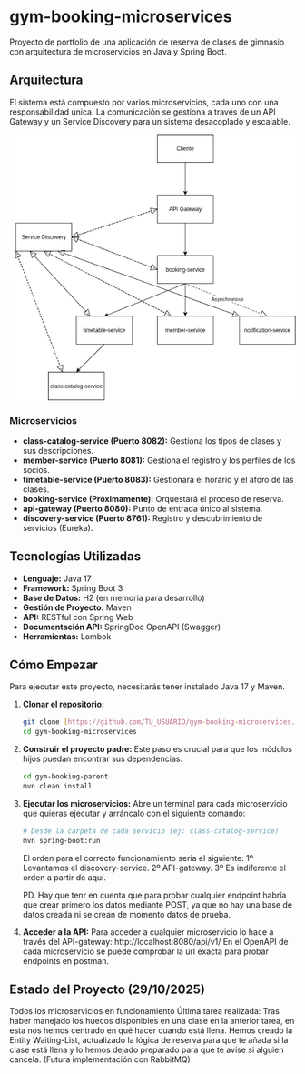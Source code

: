 # gym-booking-microservices
Proyecto de portfolio de una aplicación de reserva de clases de gimnasio con arquitectura de microservicios en Java y Spring Boot.

## Arquitectura
El sistema está compuesto por varios microservicios, cada uno con una responsabilidad única. La comunicación se gestiona a través de un API Gateway y un Service Discovery para un sistema desacoplado y escalable.

![Diagrama de Arquitectura](Diagrama_aqrquitectura.drawio.png)

### Microservicios
* **class-catalog-service (Puerto 8082):** Gestiona los tipos de clases y sus descripciones.
* **member-service (Puerto 8081):** Gestiona el registro y los perfiles de los socios.
* **timetable-service (Puerto 8083):** Gestionará el horario y el aforo de las clases.
* **booking-service (Próximamente):** Orquestará el proceso de reserva.
* **api-gateway (Puerto 8080):** Punto de entrada único al sistema.
* **discovery-service (Puerto 8761):** Registro y descubrimiento de servicios (Eureka).

## Tecnologías Utilizadas
* **Lenguaje:** Java 17
* **Framework:** Spring Boot 3
* **Base de Datos:** H2 (en memoria para desarrollo)
* **Gestión de Proyecto:** Maven
* **API:** RESTful con Spring Web
* **Documentación API:** SpringDoc OpenAPI (Swagger)
* **Herramientas:** Lombok

## Cómo Empezar

Para ejecutar este proyecto, necesitarás tener instalado Java 17 y Maven.

1.  **Clonar el repositorio:**
    ```bash
    git clone [https://github.com/TU_USUARIO/gym-booking-microservices.git](https://github.com/TU_USUARIO/gym-booking-microservices.git)
    cd gym-booking-microservices
    ```

2.  **Construir el proyecto padre:**
    Este paso es crucial para que los módulos hijos puedan encontrar sus dependencias.
    ```bash
    cd gym-booking-parent
    mvn clean install
    ```

3.  **Ejecutar los microservicios:**
    Abre un terminal para cada microservicio que quieras ejecutar y arráncalo con el siguiente comando:
    ```bash
    # Desde la carpeta de cada servicio (ej: class-catalog-service)
    mvn spring-boot:run
    ```

    El orden para el correcto funcionamiento sería el siguiente: 
    1º Levantamos el discovery-service.
    2º API-gateway.
    3º Es indiferente el orden a partir de aquí.

    PD. Hay que tenr en cuenta que para probar cualquier endpoint habría que crear primero los datos mediante POST, ya que no hay una base de datos creada ni se crean de momento datos de prueba.

5.  **Acceder a la API:**
    Para acceder a cualquier microservicio lo hace a través del API-gateway: http://localhost:8080/api/v1/
    En el OpenAPI de cada microservicio se puede comprobar la url exacta para probar endpoints en postman.

## Estado del Proyecto (29/10/2025)
Todos los microservicios en funcionamiento
Última tarea realizada: Tras haber manejado los huecos disponibles en una clase en la anterior tarea, en esta nos hemos centrado en qué hacer cuando está llena. Hemos creado la Entity Waiting-List, actualizado la lógica de reserva para que te añada si la clase está llena y lo hemos dejado preparado para que te avise si alguien cancela. (Futura implementación con RabbitMQ)
